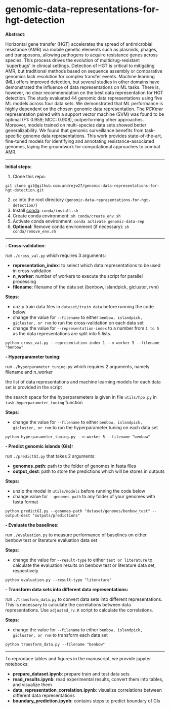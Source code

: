 # genomic-data-representations-for-hgt-detection

**Abstract**:

Horizontal gene transfer (HGT) accelerates the spread of antimicrobial resistance (AMR) via mobile genetic elements such as plasmids, phages, and transposons, allowing pathogens to acquire resistance genes across species. This process drives the evolution of multidrug-resistant `superbugs' in clinical settings.
Detection of HGT is critical to mitigating AMR, but traditional methods based on sequence assembly or comparative genomics lack resolution for complex transfer events. Machine learning (ML) offers improved detection, but several studies in other domains have demonstrated the influence of data representations on ML tasks. There is, however, no clear recommendation on the best data representation for HGT detection.
The study evaluated 44 genomic data representations using five ML models across four data sets.
We demonstrated that ML performance is highly dependent on the chosen genomic data representation.
The *RCKmer* representation paired with a support vector machine (SVM) was found to be optimal (F1: 0.959; MCC: 0.908), outperforming other approaches. Moreover, models trained on multi-species data sets showed better generalizability.
We found that genomic surveillance benefits from task-specific genome data representations. This work provides state-of-the-art, fine-tuned models for identifying and annotating resistance-associated genomes, laying the groundwork for computational approaches to combat AMR.

---

**Initial steps:**

1. Clone this repo:

```
git clone git@github.com:andrejw27/genomic-data-representations-for-hgt-detection.git
```

2. `cd` into the root directory (`genomic-data-representations-for-hgt-detection/`)
3. Install [conda](https://docs.conda.io/projects/conda/en/latest/user-guide/install/linux.html): `conda/install.sh`
4. Create conda environment: `sh conda/create_env.sh`
5. Activate conda environment: `conda activate genomic-data-rep`
6. **Optional**: Remove conda environment (if necessary): `sh conda/remove_env.sh`

---


**- Cross-validation**:

run `./cross_val.py` which requires 3 arguments:

* **representation_index**: to select which data representations to be used in cross-validation
* **n_worker**: number of workers to execute the script for parallel processing
* **filename**: filename of the data set (benbow, islandpick, gicluster, rvm)

**Steps**:

* unzip train data files in `dataset/train_data` before running the code below
* change the value for `--filename` to either `benbow, islandpick, gicluster, or rvm` to run the cross-validation on each data set
* change the value for `--representation-index` to a number from `1 to 5` as the data representations are split into 5 lists.

```
python cross_val.py --representation-index 1 --n-worker 5 --filename "benbow"
```

**- Hyperparameter tuning**:

run  `./hyperparameter_tuning.py` which requires 2 arguments, namely filename and n_worker

the list of data representations and machine learning models for each data set is provided in the script

the search space for the hyperparameters is given in file `utils/hpo.py` in `task_hyperparameter_tuning` function

**Steps**:

* change the value for `--filename` to either `benbow, islandpick, gicluster, or rvm` to run the hyperparameter tuning on each data set

```
python hyperparameter_tuning.py --n-worker 5 --filename "benbow"
```

**- Predict genomic islands (GIs):**

run `./predictGI.py` that takes 2 arguments:

* **genomes_path**: path to the folder of genomes in fasta files
* **output_dest**: path to store the predictions which will be stores in outputs

**Steps:**

* unzip the model in `utils/models` before running the code below
* change value for `--genomes-path` to any folder of your genomes with fasta format

```
python predictGI.py --genomes-path "dataset/genomes/benbow_test" --output-dest "outputs/predictions"
```

**- Evaluate the baselines**:

run `./evaluation.py` to measure performance of baselines on either benbow test or literature evaluation data set

**Steps**:

* change the value for  `--result-type` to either `test or literature` to calculate the evaluation results on benbow test or literature data set, respectively

```
python evaluation.py --result-type "literature"
```

**- Transform data sets into different data representations:**

run `./transform_data.py` to convert data sets into different representations. This is necessary to calculate the correlations between data representations. Use `adjusted_rv.R` script to calculate the correlations.

**Steps**:

* change the value for `--filename` to either `benbow, islandpick, gicluster, or rvm` to transform each data set

```
python transform_data.py --filename "benbow"
```

---

To reproduce tables and figures in the manuscript, we provide jupyter notebooks:

* **prepare_dataset.ipynb**: prepare train and test data sets
* **read_results.ipynb**: read experimental results, convert them into tables, and visualize them
* **data_representation_correlation.ipynb**: visualize correlations between different data representations
* **boundary_prediction.ipynb**: contains steps to predict boundary of GIs
